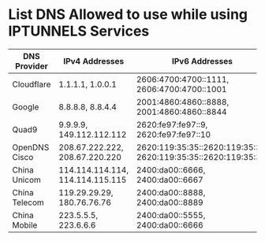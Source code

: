# List DNS Allowed to use while using IPTUNNELS Services

DNS Provider | IPv4 Addresses | IPv6 Addresses | Port
------------- | ------------- | ------------- | -------------
Cloudflare | 1.1.1.1, 1.0.0.1 | 2606:4700:4700::1111, 2606:4700:4700::1001 | 53
Google | 8.8.8.8, 8.8.4.4 | 2001:4860:4860::8888, 2001:4860:4860::8844 | 53
Quad9 | 9.9.9.9, 149.112.112.112 | 2620:fe97:fe97::9, 2620:fe97:fe97::10 | 53
OpenDNS Cisco | 208.67.222.222, 208.67.220.220 | 2620:119:35:35::2620:119:35:35, 2620:119:35:35::2620:119:35:36 | 53
China Unicom | 114.114.114.114, 114.114.115.115 | 2400:da00::6666, 2400:da00::6667 | 53
China Telecom | 119.29.29.29, 180.76.76.76 | 2400:da00::8888, 2400:da00::8889 | 53
China Mobile | 223.5.5.5, 223.6.6.6 | 2400:da00::5555, 2400:da00::6666 | 53
